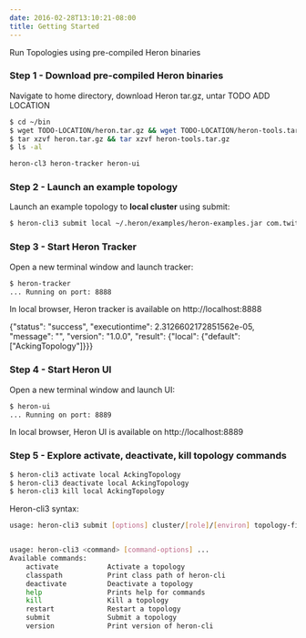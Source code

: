 ```yaml
---
date: 2016-02-28T13:10:21-08:00
title: Getting Started
---
```


Run Topologies using pre-compiled Heron binaries

### Step 1 - Download pre-compiled Heron binaries

Navigate to home directory, download Heron tar.gz, untar
TODO ADD LOCATION 
```bash
$ cd ~/bin
$ wget TODO-LOCATION/heron.tar.gz && wget TODO-LOCATION/heron-tools.tar.gz
$ tar xzvf heron.tar.gz && tar xzvf heron-tools.tar.gz
$ ls -al

heron-cl3 heron-tracker heron-ui
```

### Step 2 - Launch an example topology

Launch an example topology to **local cluster** using submit:

```bash
$ heron-cli3 submit local ~/.heron/examples/heron-examples.jar com.twitter.heron.examples.AckingTopology AckingTopology
```

### Step 3 - Start Heron Tracker

Open a new terminal window and launch tracker:
```bash
$ heron-tracker
... Running on port: 8888
```
In local browser, Heron tracker is available on http://localhost:8888

{"status": "success", "executiontime": 2.3126602172851562e-05, "message": "", "version": "1.0.0", "result": {"local": {"default": ["AckingTopology"]}}}

### Step 4 - Start Heron UI

Open a new terminal window and launch UI:
```bash
$ heron-ui
... Running on port: 8889
```
In local browser, Heron UI is available on http://localhost:8889

### Step 5 - Explore activate, deactivate, kill topology commands

```bash
$ heron-cli3 activate local AckingTopology
$ heron-cli3 deactivate local AckingTopology
$ heron-cli3 kill local AckingTopology
```

Heron-cli3 syntax:
```bash
usage: heron-cli3 submit [options] cluster/[role]/[environ] topology-file-name topology-class-name [topology-args]


usage: heron-cli3 <command> [command-options] ...
Available commands:
    activate            Activate a topology
    classpath           Print class path of heron-cli
    deactivate          Deactivate a topology
    help                Prints help for commands
    kill                Kill a topology
    restart             Restart a topology
    submit              Submit a topology
    version             Print version of heron-cli
```

